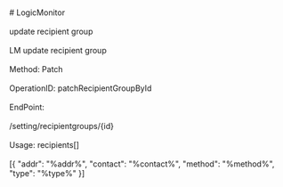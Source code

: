<br>#     LogicMonitor</br>
<br>update recipient group</br>
<br>LM update recipient group</br>
<br>Method: Patch</br>
<br>OperationID: patchRecipientGroupById</br>
<br>EndPoint:</br>
<br>/setting/recipientgroups/{id}</br>
<br>Usage: recipients[]</br>
<br>[{
  "addr": "%addr%",
  "contact": "%contact%",
  "method": "%method%",
  "type": "%type%"
}]</br>

